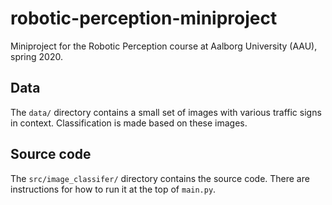 # robotic-perception-miniproject
Miniproject for the Robotic Perception course at Aalborg University (AAU), spring 2020.

## Data
The `data/` directory contains a small set of images with various traffic signs in context. Classification is made based on these images.

## Source code
The `src/image_classifer/` directory contains the source code. There are instructions for how to run it at the top of `main.py`.
